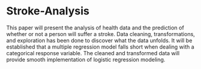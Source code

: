 # Stroke-Analysis 
  

This paper will present the analysis of health data and the prediction of whether or not a person will suffer a stroke. Data cleaning, transformations, and exploration has been done to discover what the data unfolds. It will be established that a multiple regression model falls short when dealing with a categorical response variable. The cleaned and transformed data will provide smooth implementation of logistic regression modeling. 
